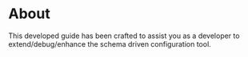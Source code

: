 # About

This developed guide has been crafted to assist you as a developer to extend/debug/enhance the schema driven configuration tool.
 

